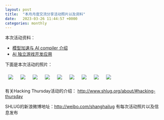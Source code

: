 ```yaml
---
layout: post
title:  "本月月度交流分享活动照片以及资料"
date:   2023-03-26 11:44:57 +0000
categories: monthly
---
```

本次活动资料：

* [模型加速与 AI compiler 介绍](/res2023q1/n326.monthly/模型加速与+AI+compiler+介绍.pdf)
* [AI 独立游戏开发应用](https://docs.google.com/presentation/d/16401RwFHypSLJwpn5OeIrEZg_cuTp6_xF8jGedx7KQQ/mobilepresent?slide=id.p)

下面是本次活动的照片：

[<img src='/res2023q1/n326.monthly/n325_1424_3654+08.1920p.jpg' style='margin:10px'>](/res2023q1/n326.monthly/n325_1424_3654+08.JPG)
[<img src='/res2023q1/n326.monthly/n325_1424_5555+08.1920p.jpg' style='margin:10px'>](/res2023q1/n326.monthly/n325_1424_5555+08.JPG)
[<img src='/res2023q1/n326.monthly/n325_1425_5157+08.1920p.jpg' style='margin:10px'>](/res2023q1/n326.monthly/n325_1425_5157+08.JPG)
[<img src='/res2023q1/n326.monthly/n325_1445_2960+08.1920p.jpg' style='margin:10px'>](/res2023q1/n326.monthly/n325_1445_2960+08.JPG)
[<img src='/res2023q1/n326.monthly/n325_1535_0561+08.1920p.jpg' style='margin:10px'>](/res2023q1/n326.monthly/n325_1535_0561+08.JPG)
[<img src='/res2023q1/n326.monthly/n325_1630_2665+08.1920p.jpg' style='margin:10px'>](/res2023q1/n326.monthly/n325_1630_2665+08.JPG)
[<img src='/res2023q1/n326.monthly/n325_1643_1568+08.1920p.jpg' style='margin:10px'>](/res2023q1/n326.monthly/n325_1643_1568+08.JPG)
[<img src='/res2023q1/n326.monthly/n325_1657_3371+08.1920p.jpg' style='margin:10px'>](/res2023q1/n326.monthly/n325_1657_3371+08.JPG)
[<img src='/res2023q1/n326.monthly/n325_1739_4772+08.1920p.jpg' style='margin:10px'>](/res2023q1/n326.monthly/n325_1739_4772+08.JPG)

有关Hacking Thursday活动的介绍：
http://www.shlug.org/about/#hacking-thursday

SHLUG的新浪微博地址：http://weibo.com/shanghailug 有每次活动照片以及信息发布


